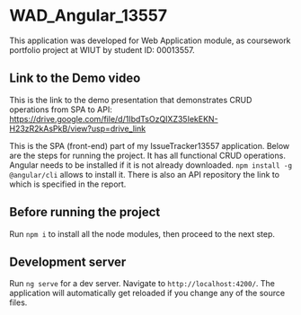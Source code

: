 # WAD_Angular_13557
This application was developed for Web Application module, as coursework portfolio project at WIUT by student ID: 00013557.

## Link to the Demo video

This is the link to the demo presentation that demonstrates CRUD operations from SPA to API: https://drive.google.com/file/d/1IbdTsOzQIXZ35IekEKN-H23zR2kAsPkB/view?usp=drive_link

This is the SPA (front-end) part of my IssueTracker13557 application. Below are the steps for running the project. It has all functional CRUD operations. Angular needs to be installed if it is not already downloaded. `npm install -g @angular/cli` allows to install it. There is also an API repository the link to which is specified in the report.

## Before running the project

Run `npm i` to install all the node modules, then proceed to the next step.

## Development server

Run `ng serve` for a dev server. Navigate to `http://localhost:4200/`. The application will automatically get reloaded if you change any of the source files.
